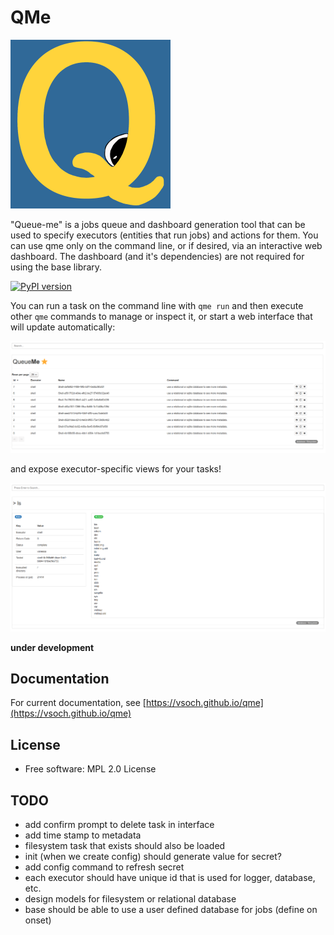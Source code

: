 # QMe

![docs/assets/img/logo/logo-small.png](docs/assets/img/logo/logo-small.png)

"Queue-me" is a jobs queue and dashboard generation tool that can be used
to specify executors (entities that run jobs) and actions for them. You can
use qme only on the command line, or if desired, via an interactive web dashboard.
The dashboard (and it's dependencies) are not required for using the base library.

[![PyPI version](https://badge.fury.io/py/qme.svg)](https://badge.fury.io/py/qme)

You can run a task on the command line with `qme run` and then execute other `qme`
commands to manage or inspect it, or start a web interface that will update
automatically:

![docs/_docs/getting-started/img/dashboard/prototype.png](docs/_docs/getting-started/img/dashboard/prototype.png)

and expose executor-specific views for your tasks!

![docs/_docs/getting-started/img/executors/shell.png](docs/_docs/getting-started/img/executors/shell.png)

**under development**

## Documentation

For current documentation, see [https://vsoch.github.io/qme](https://vsoch.github.io/qme)

## License

 * Free software: MPL 2.0 License

## TODO

 - add confirm prompt to delete task in interface
 - add time stamp to metadata
 - filesystem task that exists should also be loaded
 - init (when we create config) should generate value for secret?
 - add config command to refresh secret
 - each executor should have unique id that is used for logger, database, etc.
 - design models for filesystem or relational database
 - base should be able to use a user defined database for jobs (define on onset)
